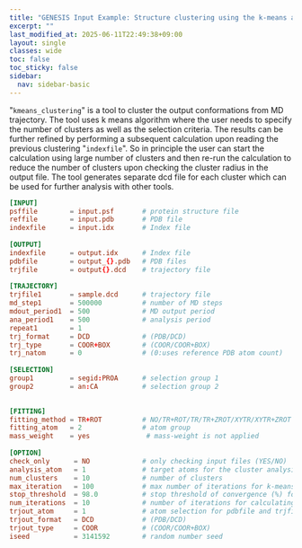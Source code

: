 ```yaml
---
title: "GENESIS Input Example: Structure clustering using the k-means algorithm (`kmeans_clustering`)"
excerpt: ""
last_modified_at: 2025-06-11T22:49:38+09:00
layout: single
classes: wide
toc: false
toc_sticky: false
sidebar:
  nav: sidebar-basic
---
```



"`kmeans_clustering`" is a tool to cluster the output conformations from MD
trajectory. The tool uses k means algorithm where the user needs to specify the
number of clusters as well as the selection criteria. The results can be further
refined by performing a subsequent calculation upon reading the previous
clustering "`indexfile`". So in principle the user can start the calculation
using large number of clusters and then re-run the calculation to reduce the
number of clusters upon checking the cluster radius in the output file. The tool
generates separate dcd file for each cluster which can be used for further
analysis with other tools.


```toml
[INPUT]
psffile        = input.psf       # protein structure file
reffile        = input.pdb       # PDB file
indexfile      = input.idx       # Index file
 
[OUTPUT]
indexfile      = output.idx      # Index file
pdbfile        = output_{}.pdb   # PDB files
trjfile        = output{}.dcd    # trajectory file
 
[TRAJECTORY]
trjfile1       = sample.dcd      # trajectory file
md_step1       = 500000          # number of MD steps
mdout_period1  = 500             # MD output period
ana_period1    = 500             # analysis period
repeat1        = 1
trj_format     = DCD             # (PDB/DCD)
trj_type       = COOR+BOX        # (COOR/COOR+BOX)
trj_natom      = 0               # (0:uses reference PDB atom count)
 
[SELECTION]
group1         = segid:PROA      # selection group 1
group2         = an:CA           # selection group 2

 
[FITTING]
fitting_method = TR+ROT          # NO/TR+ROT/TR/TR+ZROT/XYTR/XYTR+ZROT
fitting_atom   = 2               # atom group
mass_weight    = yes              # mass-weight is not applied
 
[OPTION]
check_only      = NO             # only checking input files (YES/NO)
analysis_atom   = 1              # target atoms for the cluster analysis
num_clusters    = 10             # number of clusters
max_iteration   = 100            # max number of iterations for k-means algorithm
stop_threshold  = 98.0           # stop threshold of convergence (%) for k-means algorithm
num_iterations  = 10             # number of iterations for calculating averaged coordinates
trjout_atom     = 1              # atom selection for pdbfile and trjfile
trjout_format   = DCD            # (PDB/DCD)
trjout_type     = COOR           # (COOR/COOR+BOX)
iseed           = 3141592        # random number seed
```
